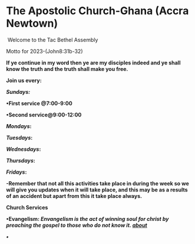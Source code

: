 # The Apostolic Church-Ghana (Accra Newtown)
<img>
<h>Welcome to the Tac Bethel 
Assembly</h>
<p>Motto for 2023-(John8:31b-32)</p>
  <lang="en">
<p>  <b>If ye continue in my word then ye are my disciples indeed and ye shall know the truth and the truth shall make you free.</p>
<p> Join us every:

  <i>Sundays:</i>


•<b>First service</b> @7:00-9:00
 
•<b>Second service</b>@9:00-12:00
  
<i>Mondays</i>:

<i>Tuesdays</i>:
  
<i>Wednesdays</i>:
 
<i>Thursdays</i>:
  
<i>Fridays</i>:
  
 
<p>-Remember that not all this activities take place in during the week so we will give you updates when it will take place, and this may be as a results of an accident but apart from this it take place always.

Church Services
<p>•Evangelism:<i> Envangelism is the act of winning soul for christ by preaching the gospel to those who do not know it.<i><click me</i>
 <a href="pages/about evangelism.html">about</a>
<p>•
      
      
